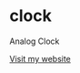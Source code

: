 # clock
Analog Clock

[Visit my website]([https://fahads-blog.onrender.com/](https://fahadibnatuhin.github.io/clock/)https://fahadibnatuhin.github.io/clock/)

